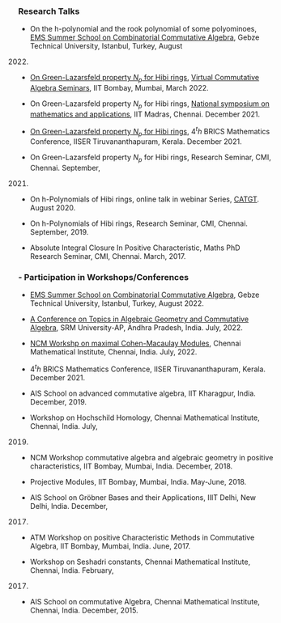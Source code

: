 ###  Research Talks

-  On the h-polynomial and the rook polynomial of some polyominoes, [EMS Summer School on
Combinatorial Commutative Algebra](https://scale.gtu.edu.tr/CCA.html), Gebze Technical University, Istanbul, Turkey, August
2022.

- [On Green-Lazarsfeld property $N_p$ for Hibi rings](https://drive.google.com/file/d/1sSVsOFy9aV3ZR3OuK0v2dB6yuLcEoUjH/view), 
[Virtual Commutative Algebra Seminars](https://sites.google.com/view/virtual-comm-algebra-seminar/home),
 IIT Bombay, Mumbai, March 2022.

- On Green-Lazarsfeld property $N_p$ for Hibi rings, 
[National symposium on mathematics and applications](https://math.iitm.ac.in/public_html/nsma/index.php?name=Home),
 IIT Madras, Chennai. December 2021.

- [On Green-Lazarsfeld property $N_p$ for Hibi rings](https://www.youtube.com/watch?v=iiOLPnHLpkM), 
 $4^th$ BRICS Mathematics Conference, 
IISER Tiruvananthapuram, Kerala. December 2021.

- On Green-Lazarsfeld property $N_p$ for Hibi rings, Research Seminar, CMI, Chennai. September,
2021.

- On h-Polynomials of Hibi rings, online talk in webinar Series, [CATGT](https://sites.google.com/site/anuragshomepage/catgt). August 2020.

- On h-Polynomials of Hibi rings, Research Seminar, CMI, Chennai. September, 2019.

- Absolute Integral Closure In Positive Characteristic, Maths PhD Research Seminar, CMI,
Chennai. March, 2017.

### - Participation in  Workshops/Conferences

- [EMS Summer School on Combinatorial Commutative Algebra](https://scale.gtu.edu.tr/CCA.html), 
Gebze Technical University, Istanbul, Turkey, August 2022.

- [A Conference on Topics in Algebraic Geometry and Commutative Algebra](https://srmap.edu.in/conference-on-algebraic-geometry-and-commutative-algebra/#:~:text=July%2018%20%2D%2023%2C%202022%2C,AP%2C%20Andhra%20Pradesh%2C%20India.), 
SRM University-AP, Andhra Pradesh, India. July, 2022.

- [NCM Workshp on maximal Cohen-Macaulay Modules](https://www.atmschools.org/school/2022/NCMW/mcmm/application-form), Chennai Mathematical Institute,
Chennai, India. July, 2022.

- $4^th$ BRICS Mathematics Conference,
IISER Tiruvananthapuram, Kerala. December 2021.

- AIS School on advanced commutative algebra, IIT Kharagpur, India. December, 2019.

- Workshop on Hochschild Homology, Chennai Mathematical Institute, Chennai, India. July,
2019.

- NCM Workshop commutative algebra and algebraic geometry in positive characteristics, IIT
Bombay, Mumbai, India. December, 2018.

- Projective Modules, IIT Bombay, Mumbai, India. May-June, 2018.

- AIS School on Gröbner Bases and their Applications, IIIT Delhi, New Delhi, India. December,
2017.

- ATM Workshop on positive Characteristic Methods in Commutative Algebra, IIT Bombay,
Mumbai, India. June, 2017.

- Workshop on Seshadri constants, Chennai Mathematical Institute, Chennai, India. February,
2017.

- AIS School on commutative Algebra, Chennai Mathematical Institute, Chennai, India.
December, 2015.
